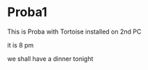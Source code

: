 # Proba1
This is Proba with Tortoise installed on 2nd PC

it is 8 pm

we shall have a dinner tonight
